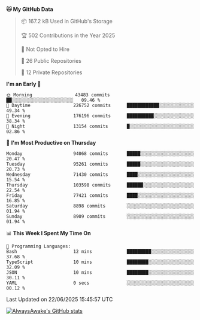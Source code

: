 <!--START_SECTION:waka-->
**🐱 My GitHub Data** 

> 📦 167.2 kB Used in GitHub's Storage 
 > 
> 🏆 502 Contributions in the Year 2025
 > 
> 🚫 Not Opted to Hire
 > 
> 📜 26 Public Repositories 
 > 
> 🔑 12 Private Repositories 
 > 
**I'm an Early 🐤** 

```text
🌞 Morning                43483 commits       ██░░░░░░░░░░░░░░░░░░░░░░░   09.46 % 
🌆 Daytime                226752 commits      ████████████░░░░░░░░░░░░░   49.34 % 
🌃 Evening                176196 commits      ██████████░░░░░░░░░░░░░░░   38.34 % 
🌙 Night                  13154 commits       █░░░░░░░░░░░░░░░░░░░░░░░░   02.86 % 
```
📅 **I'm Most Productive on Thursday** 

```text
Monday                   94068 commits       █████░░░░░░░░░░░░░░░░░░░░   20.47 % 
Tuesday                  95261 commits       █████░░░░░░░░░░░░░░░░░░░░   20.73 % 
Wednesday                71430 commits       ████░░░░░░░░░░░░░░░░░░░░░   15.54 % 
Thursday                 103598 commits      ██████░░░░░░░░░░░░░░░░░░░   22.54 % 
Friday                   77421 commits       ████░░░░░░░░░░░░░░░░░░░░░   16.85 % 
Saturday                 8898 commits        ░░░░░░░░░░░░░░░░░░░░░░░░░   01.94 % 
Sunday                   8909 commits        ░░░░░░░░░░░░░░░░░░░░░░░░░   01.94 % 
```


📊 **This Week I Spent My Time On** 

```text
💬 Programming Languages: 
Bash                     12 mins             █████████░░░░░░░░░░░░░░░░   37.68 % 
TypeScript               10 mins             ████████░░░░░░░░░░░░░░░░░   32.09 % 
JSON                     10 mins             ████████░░░░░░░░░░░░░░░░░   30.11 % 
YAML                     0 secs              ░░░░░░░░░░░░░░░░░░░░░░░░░   00.12 % 
```


 Last Updated on 22/06/2025 15:45:57 UTC
<!--END_SECTION:waka-->

[![AlwaysAwake's GitHub stats](https://github-readme-stats.vercel.app/api?username=AlwaysAwake&show_icons=true&theme=github_dark&count_private=true)](https://github.com/AlwaysAwake/AlwaysAwake)
